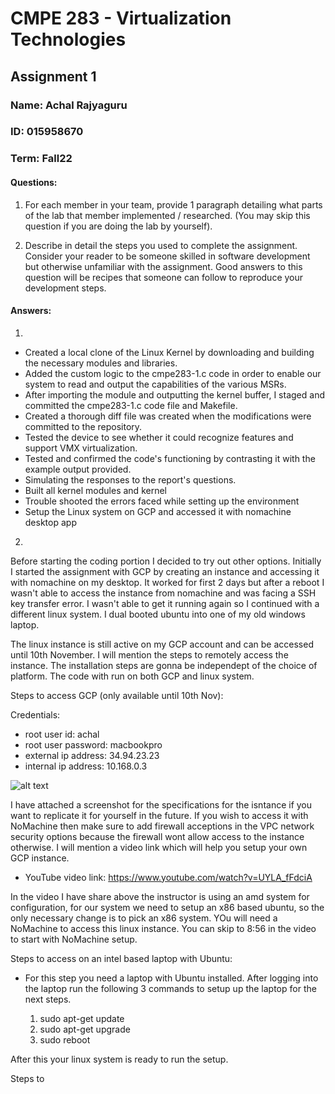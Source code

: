 # CMPE 283 - Virtualization Technologies
## Assignment 1

### Name: Achal Rajyaguru
### ID: 015958670
### Term: Fall22

#### Questions:

1. For each member in your team, provide 1 paragraph detailing what parts of the lab that member implemented / researched. (You may skip this question if you are doing the lab by yourself).

2. Describe in detail the steps you used to complete the assignment. Consider your reader to be someone skilled in software development but otherwise unfamiliar with the assignment. Good answers to this question will be recipes that someone can follow to reproduce your development steps.

#### Answers:

 1. 
 
 - Created a local clone of the Linux Kernel by downloading and building the necessary modules and libraries.
 - Added the custom logic to the cmpe283-1.c code in order to enable our system to read and output the capabilities of the various MSRs.
 - After importing the module and outputting the kernel buffer, I staged and committed the cmpe283-1.c code file and Makefile.
 - Created a thorough diff file was created when the modifications were committed to the repository.
 - Tested the device to see whether it could recognize features and support VMX virtualization.
 - Tested and confirmed the code's functioning by contrasting it with the example output provided.
 - Simulating the responses to the report's questions.
 - Built all kernel modules and kernel
 - Trouble shooted the errors faced while setting up the environment
 - Setup the Linux system on GCP and accessed it with nomachine desktop app

 2. 

 Before starting the coding portion I decided to try out other options. Initially I started the assignment with GCP by creating an instance and accessing it with nomachine on my desktop. It worked for first 2 days but after a reboot I wasn't able to access the instance from nomachine and was facing a SSH key transfer error. I wasn't able to get it running again so I continued with a different linux system. I dual booted ubuntu into one of my old windows laptop. 

 The linux instance is still active on my GCP account and can be accessed until 10th November. I will mention the steps to remotely access the instance. The installation steps are gonna be independept of the choice of platform. The code with run on both GCP and linux system.


 Steps to access GCP (only available until 10th Nov):

 Credentials:
 
 - root user id: achal
 - root user password: macbookpro
 - external ip address: 34.94.23.23
 - internal ip address: 10.168.0.3

 ![alt text](http://url/to/gcpserver.png)

I have attached a screenshot for the specifications for the isntance if you want to replicate it for yourself in the future. If you wish to access it with NoMachine then make sure to add firewall acceptions in the VPC network security options because the firewall wont allow access to the instance otherwise. I will mention a video link which will help you setup your own GCP instance.

- YouTube video link: https://www.youtube.com/watch?v=UYLA_fFdciA

In the video I have share above the instructor is using an amd system for configuration, for our system we need to setup an x86 based ubuntu, so the only necessary change is to pick an x86 system. YOu will need a NoMachine to access this linux instance. You can skip to 8:56 in the video to start with NoMachine setup.

Steps to access on an intel based laptop with Ubuntu:

- For this step you need a laptop with Ubuntu installed. After logging into the laptop run the following 3 commands to setup up the laptop for the next steps.

	1. sudo apt-get update
	2. sudo apt-get upgrade
	3. sudo reboot

After this your linux system is ready to run the setup.


Steps to 


